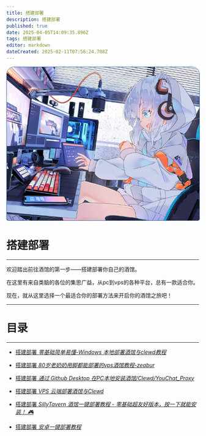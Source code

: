 ```yaml
---
title: 搭建部署
description: 搭建部署
published: true
date: 2025-04-05T14:09:35.896Z
tags: 搭建部署
editor: markdown
dateCreated: 2025-02-11T07:56:24.708Z
---
```


<div id="page-root-div" style="position: relative; width: 100%; height: 50%; text-align: center;">
    <!-- 背景图片 -->
    <img src="/all_upload_files_should_in_here/index/whvn.jpg" alt="封面图" id="cover-image" style="width: 100%; height: 400px; object-fit: cover; object-position: 50% 30%;filter: blur(0.7px); border-radius: 20px 20px 5px 5px; border: 1px solid rgba(52, 100, 158);">
</div>

# 搭建部署
---
欢迎踏出前往酒馆的第一步——搭建部署你自己的酒馆。

在这里有来自类脑的各位的集思广益，从pc到vps的各种平台，总有一款适合你。

现在，就从这里选择一个最适合你的部署方法来开启你的酒馆之旅吧！

---
# 目录
---
<ul class="links-list">
  <li>
    <a href="/智识库/sandbox/方素琪/Windows本地部署酒馆与clewd教程" class="is-internal-link is-valid-page">搭建部署
      <em>零基础简单易懂-Windows 本地部署酒馆与clewd教程</em>
    </a>
  </li>
</ul>
<ul class="links-list">
  <li>
    <a href="/智识库/类脑教程/搭建部署/zeabur超简单vps部署酒馆教程" class="is-internal-link is-valid-page">搭建部署
      <em>80岁老奶奶用脚都能部署的vps酒馆教程-zeabur</em>
    </a>
  </li>
</ul>
<ul class="links-list">
  <li>
    <a href="/智识库/类脑教程/搭建部署/通过GithubDesktop在PC本地安装酒馆" class="is-internal-link is-valid-page">搭建部署
      <em>通过 Github Desktop 在PC本地安装酒馆/Clewd/YouChat_Proxy</em>
    </a>
  </li>
</ul>
<ul class="links-list">
  <li>
    <a href="/智识库/类脑教程/搭建部署/VPS云端部署酒馆与Clewd" class="is-internal-link is-valid-page">搭建部署
      <em>VPS 云端部署酒馆与Clewd</em>
    </a>
  </li>
</ul>
<ul class="links-list">
  <li>
    <a href="/智识库/类脑教程/搭建部署/搭建部署SillyTavern酒馆一键部署教程" class="is-internal-link is-valid-page">搭建部署
      <em>SillyTavern 酒馆一键部署教程 - 零基础超友好版本，按一下就能安装！ 🎮</em>
    </a>
  </li>
</ul>
<ul class="links-list">
  <li>
    <a href="/智识库/sandbox/无名氏/安卓一键部署教程" class="is-internal-link is-valid-page">搭建部署
      <em>安卓一键部署教程</em>
    </a>
  </li>
</ul>

